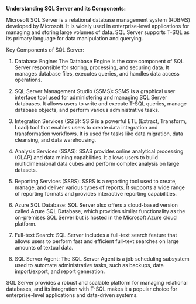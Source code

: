 
**Understanding SQL Server and its Components:**

Microsoft SQL Server is a relational database management system (RDBMS) developed by Microsoft. It is widely used in enterprise-level applications for managing and storing large volumes of data. SQL Server supports T-SQL as its primary language for data manipulation and querying.

Key Components of SQL Server:

1.  Database Engine: The Database Engine is the core component of SQL Server responsible for storing, processing, and securing data. It manages database files, executes queries, and handles data access operations.
    
2.  SQL Server Management Studio (SSMS): SSMS is a graphical user interface tool used for administering and managing SQL Server databases. It allows users to write and execute T-SQL queries, manage database objects, and perform various administrative tasks.
    
3.  Integration Services (SSIS): SSIS is a powerful ETL (Extract, Transform, Load) tool that enables users to create data integration and transformation workflows. It is used for tasks like data migration, data cleansing, and data warehousing.
    
4.  Analysis Services (SSAS): SSAS provides online analytical processing (OLAP) and data mining capabilities. It allows users to build multidimensional data cubes and perform complex analysis on large datasets.
    
5.  Reporting Services (SSRS): SSRS is a reporting tool used to create, manage, and deliver various types of reports. It supports a wide range of reporting formats and provides interactive reporting capabilities.
    
6.  Azure SQL Database: SQL Server also offers a cloud-based version called Azure SQL Database, which provides similar functionality as the on-premises SQL Server but is hosted in the Microsoft Azure cloud platform.
    
7.  Full-text Search: SQL Server includes a full-text search feature that allows users to perform fast and efficient full-text searches on large amounts of textual data.
    
8.  SQL Server Agent: The SQL Server Agent is a job scheduling subsystem used to automate administrative tasks, such as backups, data import/export, and report generation.
    

SQL Server provides a robust and scalable platform for managing relational databases, and its integration with T-SQL makes it a popular choice for enterprise-level applications and data-driven systems.
